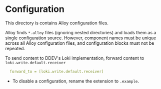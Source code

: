 # Configuration
<!-- ##ddev-generated -->

This directory is contains Alloy configuration files.

Alloy finds `*.alloy` files (ignoring nested directories) and loads them as a single configuration source. However, component names must be unique across all Alloy configuration files, and configuration blocks must not be repeated.

To send content to DDEV's Loki implementation, forward content to `loki.write.default.receiver`

```yaml
  forward_to = [loki.write.default.receiver]
```

- To disable a configuration, rename the extension to `.example`.
